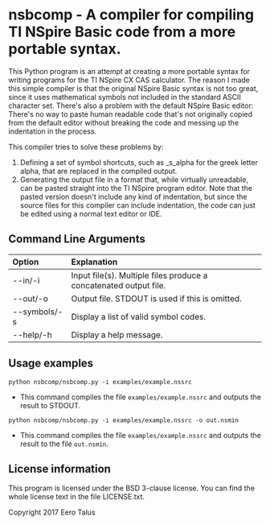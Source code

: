 # nsbcomp - A compiler for compiling TI NSpire Basic code from a more portable syntax.

This Python program is an attempt at creating a more portable
syntax for writing programs for the TI NSpire CX CAS
calculator. The reason I made this simple compiler is that the
original NSpire Basic syntax is not too great, since it uses
mathematical symbols not included in the standard ASCII character
set. There's also a problem with the default NSpire Basic editor:
There's no way to paste human readable code that's not originally
copied from the default editor without breaking the code and messing
up the indentation in the process.  

This compiler tries to solve these problems by:
 1. Defining a set of symbol shortcuts, such as _s_alpha for the
    greek letter alpha, that are replaced in the compiled output.
 2. Generating the output file in a format that, while virtually
    unreadable, can be pasted straight into the TI NSpire program
    editor. Note that the pasted version doesn't include any kind
    of indentation, but since the source files for this compiler can
    include indentation, the code can just be edited using a normal
    text editor or IDE.  

## Command Line Arguments

|     Option     |                            Explanation                            |
| :------------- | :---------------------------------------------------------------  |
|   --in/-i      | Input file(s). Multiple files produce a concatenated output file. |
|   --out/-o     | Output file. STDOUT is used if this is omitted.                   | 
|   --symbols/-s | Display a list of valid symbol codes.                             |
|   --help/-h    | Display a help message.                                           |  

## Usage examples

`python nsbcomp/nsbcomp.py -i examples/example.nssrc`
* This command compiles the file `examples/example.nssrc` and outputs
  the result to STDOUT.  

`python nsbcomp/nsbcomp.py -i examples/example.nssrc -o out.nsmin`
* This command compiles the file `examples/example.nssrc` and outputs
  the result to the file `out.nsmin`.  

## License information

This program is licensed under the BSD 3-clause license. You can find
the whole license text in the file LICENSE.txt.  

Copyright 2017 Eero Talus
